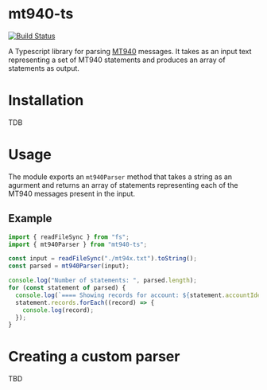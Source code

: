 # mt940-ts 

[![Build Status](https://travis-ci.com/ecampostrini/mt940-ts.svg?branch=main)](https://travis-ci.com/ecampostrini/mt940-ts)


A Typescript library for parsing [MT940](https://www2.swift.com/knowledgecentre/publications/us9m_20200724/2.0?topic=mt940.htm) messages. It takes as an input text representing a set of MT940 statements and produces an array of statements as output.

# Installation

TDB

# Usage

The module exports an `mt940Parser` method that takes a string as an agurment and returns an array of statements representing each of the MT940 messages present in the input.

## Example

```typescript
import { readFileSync } from "fs";
import { mt940Parser } from "mt940-ts";

const input = readFileSync("./mt94x.txt").toString();
const parsed = mt940Parser(input);

console.log("Number of statements: ", parsed.length);
for (const statement of parsed) {
  console.log(`==== Showing records for account: ${statement.accountIdentification} ====`);
  statement.records.forEach((record) => {
    console.log(record);
  });
}
```

# Creating a custom parser

TBD

